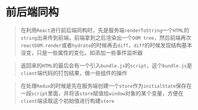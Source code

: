 # 前后端同构

> 在利用`React`进行前后端同构时，先是服务端`renderToString`一个`HTML`的`string`出来传到前端，前端拿到之后渲染出一个`DOM tree`，然后前端再次`reactDOM.render`或者`hydrate`的时候再去`diff`，`diff`的时候发现结构基本没变，只是一些属性的变化，如添加一些事件监听器

> 返回来的`HTML`的最后会有一个引入`bundle.js`的`script`，这个`bundle.js`是`client`端代码的打包结果，做一些组件的操作

> 在处理`Redux`的时候是先在服务端创建一个`store`作为`initialState`保存在一段`script`里面，并将该`store`赋值给`window`对象的某个变量，方便在`client`端读取这个初始值进行构建`store`
